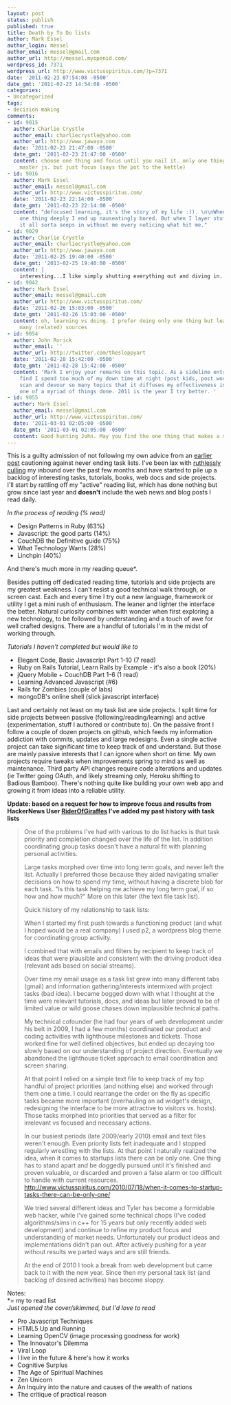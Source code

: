 ```yaml
---
layout: post
status: publish
published: true
title: Death by To Do lists
author: Mark Essel
author_login: messel
author_email: messel@gmail.com
author_url: http://messel.myopenid.com/
wordpress_id: 7371
wordpress_url: http://www.victusspiritus.com/?p=7371
date: '2011-02-23 07:54:08 -0500'
date_gmt: '2011-02-23 14:54:08 -0500'
categories:
- Uncategorized
tags:
- decision making
comments:
- id: 9015
  author: Charlie Crystle
  author_email: charliecrystle@yahoo.com
  author_url: http://www.jawaya.com
  date: '2011-02-23 21:47:00 -0500'
  date_gmt: '2011-02-23 21:47:00 -0500'
  content: choose one thing and focus until you nail it. only one thing. master rails.
    master js. but just focus (says the pot to the kettle)
- id: 9016
  author: Mark Essel
  author_email: messel@gmail.com
  author_url: http://www.victusspiritus.com/
  date: '2011-02-23 22:14:00 -0500'
  date_gmt: '2011-02-23 22:14:00 -0500'
  content: "defocused learning, it's the story of my life :(). \n\nWhen I dig into
    one thing deeply I end up nauseatingly bored. But when I layer stuff just right,
    it all sorta seeps in without me every noticing what hit me."
- id: 9029
  author: Charlie Crystle
  author_email: charliecrystle@yahoo.com
  author_url: http://www.jawaya.com
  date: '2011-02-25 19:40:00 -0500'
  date_gmt: '2011-02-25 19:40:00 -0500'
  content: |
    interesting...I like simply shutting everything out and diving in. but shutting things out is the challenge
- id: 9042
  author: Mark Essel
  author_email: messel@gmail.com
  author_url: http://www.victusspiritus.com/
  date: '2011-02-26 15:03:00 -0500'
  date_gmt: '2011-02-26 15:03:00 -0500'
  content: oh, learning vs doing. I prefer doing only one thing but learning from
    many (related) sources
- id: 9054
  author: John Rorick
  author_email: ''
  author_url: http://twitter.com/thesloppyart
  date: '2011-02-28 15:42:00 -0500'
  date_gmt: '2011-02-28 15:42:00 -0500'
  content: 'Mark I enjoy your remarks on this topic. As a sideline entrepreneur I
    find I spend too much of my down time at night (post kids, post work) trying to
    scan and devour so many topics that it diffuses my effectiveness in getting any
    one of a myriad of things done. 2011 is the year I try better. '
- id: 9055
  author: Mark Essel
  author_email: messel@gmail.com
  author_url: http://www.victusspiritus.com/
  date: '2011-03-01 02:05:00 -0500'
  date_gmt: '2011-03-01 02:05:00 -0500'
  content: Good hunting John. May you find the one thing that makes a measurable impact.
---
```

<p>This is a guilty admission of not following my own advice from an <a href="http://www.victusspiritus.com/2010/07/18/when-it-comes-to-startup-tasks-there-can-be-only-one/">earlier post</a> cautioning against never ending task lists. I've been lax with <a href="http://www.victusspiritus.com/2011/01/18/tricks-for-managing-information-overload/">ruthlessly culling</a> my inbound over the past few months and have started to pile up a backlog of interesting tasks, tutorials, books, web docs and side projects. I'll start by rattling off my "active" reading list, which has done nothing but grow since last year and <strong>doesn't</strong> include the web news and blog posts I read daily.</p>
<p><em>In the process of reading (% read)</em></p>
<ul>
<li>Design Patterns in Ruby (63%)</li>
<li>Javascript: the good parts (14%)</li>
<li>CouchDB the Definitive guide (75%)</li>
<li>What Technology Wants (28%)</li>
<li>Linchpin (40%)</li>
</ul>
<p>And there's much more in my reading queue*.</p>
<p>Besides putting off dedicated reading time, tutorials and side projects are my greatest weakness. I can't resist a good technical walk through, or screen cast. Each and every time I try out a new language, framework or utility I get a mini rush of enthusiasm. The leaner and lighter the interface the better. Natural curiosity combines with wonder when first exploring a new technology, to be followed by understanding and a touch of awe for well crafted designs. There are a handful of tutorials I'm in the midst of working through.</p>
<p><em>Tutorials I haven't completed but would like to<br />
</em></p>
<ul>
<li>Elegant Code, Basic Javascript Part 1-10 (7 read)</li>
<li>Ruby on Rails Tutorial, Learn Rails by Example - it's also a book (20%)</li>
<li>jQuery Mobile + CouchDB Part 1-6 (1 read)</li>
<li>Learning Advanced Javascript (#6)</li>
<li>Rails for Zombies (couple of labs)</li>
<li>mongoDB's online shell (slick javascript interface)</li>
</ul>
<p>Last and certainly not least on my task list are side projects. I split time for side projects between passive (following/reading/learning) and active (experimentation, stuff I authored or contribute to). On the passive front I follow a couple of dozen projects on github, which feeds my information addiction with commits, updates and large redesigns. Even a single active project can take significant time to keep track of and understand. But those are mainly passive interests that I can ignore when short on time. My own projects require tweaks when improvements spring to mind as well as maintenance. Third party API changes require code alterations and updates (ie Twitter going OAuth, and likely streaming only, Heroku shifting to Badious Bamboo). There's nothing quite like building your own web app and growing it from ideas into a reliable utility.</p>
<p><strong>Update: based on a request for how to improve focus and results from HackerNews User <a href="http://news.ycombinator.com/user?id=RiderOfGiraffes">RiderOfGiraffes</a> I've added my past history with task lists</strong></p>
<blockquote><p>
One of the problems I've had with various to do list hacks is that task priority and completion changed over the life of the list. In addition coordinating group tasks doesn't have a natural fit with planning personal activities.</p>
<p>Large tasks morphed over time into long term goals, and never left the list. Actually I preferred those because they aided navigating smaller decisions on how to spend my time, without having a discrete blob for each task. "Is this task helping me achieve my long term goal, if so how and how much?" More on this later (the text file task list).</p>
<p>Quick history of my relationship to task lists:</p>
<p>When I started my first push towards a functioning product (and what I hoped would be a real company) I used p2, a wordpress blog theme for coordinating group activity.</p>
<p>I combined that with emails and filters by recipient to keep track of ideas that were plausible and consistent with the driving product idea (relevant ads based on social streams).</p>
<p>Over time my email usage as a task list grew into many different tabs (gmail) and information gathering/interests intermixed with project tasks (bad idea). I became bogged down with what I thought at the time were relevant tutorials, docs, and ideas but later proved to be of limited value or wild goose chases down implausible technical paths.</p>
<p>My technical cofounder (he had four years of web development under his belt in 2009, I had a few months) coordinated our product and coding activities with lighthouse milestones and tickets. Those worked fine for well defined objectives, but ended up decaying too slowly based on our understanding of project direction. Eventually we abandoned the lighthouse ticket approach to email coordination and screen sharing.</p>
<p>At that point I relied on a simple text file to keep track of my top handful of project priorities (and nothing else) and worked through them one a time. I could rearrange the order on the fly as specific tasks became more important (overhauling an ad widget's design, redesigning the interface to be more attractive to visitors vs. hosts). Those tasks morphed into priorities that served as a filter for irrelevant vs focused and necessary actions.</p>
<p>In our busiest periods (late 2009/early 2010) email and text files weren't enough. Even priority lists felt inadequate and I stopped regularly wrestling with the lists. At that point I naturally realized the idea, when it comes to startups lists there can be only one. One thing has to stand apart and be doggedly pursued until it's finished and proven valuable, or discarded and proven a false alarm or too difficult to handle with current resources. <a href="http://www.victusspiritus.com/2010/07/18/when-it-comes-to-startup-tasks-there-can-be-only-one/">http://www.victusspiritus.com/2010/07/18/when-it-comes-to-startup-tasks-there-can-be-only-one/</a></p>
<p>We tried several different ideas and Tyler has become a formidable web hacker, while I've gained some technical chops (I've coded algorithms/sims in c++ for 15 years but only recently added web development) and continue to refine my product focus and understanding of market needs. Unfortunately our product ideas and implementations didn't pan out. After actively pushing for a year without results we parted ways and are still friends.</p>
<p>At the end of 2010 I took a break from web development but came back to it with the new year. Since then my personal task list (and backlog of desired activities) has become sloppy.
</p></blockquote>
<p>Notes:<br />
*= my to read list<br />
<em>Just opened the cover/skimmed, but I'd love to read</em></p>
<ul>
<li>Pro Javascript Techniques</li>
<li>HTML5 Up and Running</li>
<li>Learning OpenCV (image processing goodness for work)</li>
<li>The Innovator's Dilemma</li>
<li>Viral Loop</li>
<li>I live in the future &amp; here's how it works</li>
<li>Cognitive Surplus</li>
<li>The Age of Spiritual Machines</li>
<li>Zen Unicorn</li>
<li>An Inquiry into the nature and causes of the wealth of nations</li>
<li>The critique of practical reason</li>
</ul>
